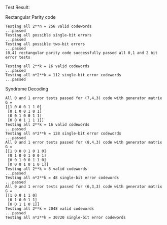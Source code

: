  Test Result:
 
 Rectangular Parity code
 
	Testing all 2**n = 256 valid codewords
	...passed
	Testing all possible single-bit errors
	...passed
	Testing all possible two-bit errors
	...passed
	(8,4) rectangular parity code successfully passed all 0,1 and 2 bit error tests

	Testing all 2**k = 16 valid codewords
	...passed
	Testing all n*2**k = 112 single-bit error codewords
	...passed

Syndrome Decoding

	All 0 and 1 error tests passed for (7,4,3) code with generator matrix G =
	[[1 0 0 0 1 1 0]
	 [0 1 0 0 1 0 1]
	 [0 0 1 0 0 1 1]
	 [0 0 0 1 1 1 1]]
	Testing all 2**k = 16 valid codewords
	...passed
	Testing all n*2**k = 128 single-bit error codewords
	...passed
	All 0 and 1 error tests passed for (8,4,3) code with generator matrix G =
	[[1 0 0 0 1 0 1 0]
	 [0 1 0 0 1 0 0 1]
	 [0 0 1 0 0 1 1 0]
	 [0 0 0 1 0 1 0 1]]
	Testing all 2**k = 8 valid codewords
	...passed
	Testing all n*2**k = 48 single-bit error codewords
	...passed
	All 0 and 1 error tests passed for (6,3,3) code with generator matrix G =
	[[1 0 0 1 1 0]
	 [0 1 0 0 1 1]
	 [0 0 1 1 0 1]]
	Testing all 2**k = 2048 valid codewords
	...passed
	Testing all n*2**k = 30720 single-bit error codewords
